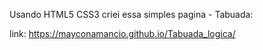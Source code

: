Usando HTML5 CSS3 criei essa simples pagina - Tabuada:

link: https://mayconamancio.github.io/Tabuada_logica/
